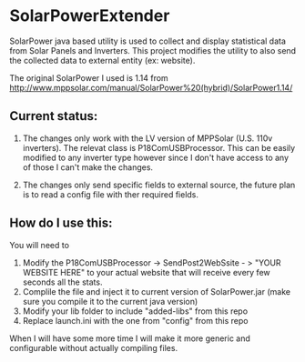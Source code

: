 # SolarPowerExtender

SolarPower java based utility is used to collect and display statistical data from Solar Panels and Inverters. 
This project modifies the utility to also send the collected data to external entity (ex: website).

The original SolarPower I used is 1.14  from http://www.mppsolar.com/manual/SolarPower%20(hybrid)/SolarPower1.14/

Current status:
---------------

 1) The changes only work with the LV version of MPPSolar (U.S. 110v inverters). The relevat class is P18ComUSBProcessor. 
   This can be easily modified to any inverter type however since I don't have access to any of those I can't make the changes.
   
 2) The changes only send specific fields to external source, the future plan is to read a config file with ther required fields.

How do I use this:
------------------

You will need to
1) Modify the P18ComUSBProcessor -> SendPost2WebSsite - > "YOUR WEBSITE HERE" to your actual website that will receive every few seconds 
    all the stats. 
2) Complile the file and inject it to current version of SolarPower.jar (make sure you compile it to the current java version)
3) Modify your lib folder to include "added-libs" from this repo
4) Replace launch.ini with the one from "config" from this repo


When I will have some more time I will make it more generic and configurable without actually compiling files.

   
